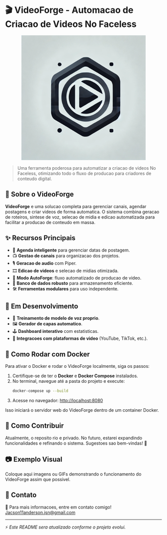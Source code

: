 # 🎬 VideoForge - Automacao de Criacao de Videos No Faceless

<p align="center">
  <img src="assets/logo.png" alt="VideoForge Banner" width="400">
</p>
  

> Uma ferramenta poderosa para automatizar a criacao de videos No Faceless, otimizando todo o fluxo de producao para criadores de conteudo digital.

## 🚀 Sobre o VideoForge

**VideoForge** e uma solucao completa para gerenciar canais, agendar postagens e criar videos de forma automatica. O sistema combina geracao de roteiros, sintese de voz, selecao de midia e edicao automatizada para facilitar a producao de conteudo em massa.

## ✨ Recursos Principais
- 📆 **Agenda inteligente** para gerenciar datas de postagem.
- 📺 **Gestao de canais** para organizacao dos projetos.
- 🎙️ **Geracao de audio** com Piper.
- 🎞️ **Edicao de videos** e selecao de midias otimizada.
- 🤖 **Modo AutoForge**: fluxo automatizado de producao de video.
- 💾 **Banco de dados robusto** para armazenamento eficiente.
- 🛠️ **Ferramentas modulares** para uso independente.

## 🔨 Em Desenvolvimento
- 🔄 **Treinamento de modelo de voz proprio**.
- 🖼️ **Gerador de capas automatico**.
- 🕹️ **Dashboard interativo** com estatisticas.
- 📡 **Integracoes com plataformas de video** (YouTube, TikTok, etc.).

## 🐳 Como Rodar com Docker
Para ativar o Docker e rodar o VideoForge localmente, siga os passos:
1. Certifique-se de ter o **Docker** e **Docker Compose** instalados.
2. No terminal, navegue até a pasta do projeto e execute:
   ```sh
   docker-compose up --build
   ```
3. Acesse no navegador: [http://localhost:8080](http://localhost:8080)

Isso iniciará o servidor web do VideoForge dentro de um container Docker.

## 📌 Como Contribuir
Atualmente, o reposito rio e privado. No futuro, estarei expandindo funcionalidades e refinando o sistema. Sugestoes sao bem-vindas! 🚀

## 📷 Exemplo Visual
Coloque aqui imagens ou GIFs demonstrando o funcionamento do VideoForge assim que possivel.

## 🔗 Contato
📩 Para mais informacoes, entre em contato comigo!
Jacson11anderson.jsn@gmail.com

---

⚡ *Este README sera atualizado conforme o projeto evolui.*

